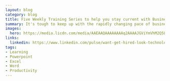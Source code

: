 ```yaml
---
layout: blog
category: blog
title: Five Weekly Training Series to help you stay current with Business Software
summary: It's tough to keep up with the rapidly changing pace of business software. Here's five training series on LinkedIn Learning that can help you keep your skills up to date with the latest developments in business software. Each video is short...about 10 minutes, so just a few minutes will teach you something useful.
images: 
  hero: https://media.licdn.com/media/AAEAAQAAAAAAAAq2AAAAJGViYmVhM2Q5LTM0MGYtNDIyOC1iYzllLTI3YmU1YzI1ZDI5Mg.png
links:
  linkedin: https://www.linkedin.com/pulse/want-get-hired-look-technology-careerlinkedin-jobs-finds-villalobos/
tags:
- Learning
- Powerpoint
- Excel
- Word
- Productivity
---
```


